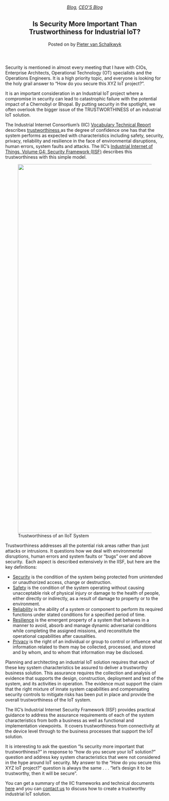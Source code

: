 
<article class="post-6336 post type-post status-publish format-standard has-post-thumbnail hentry category-blog category-pieter-blog" id="post-6336">
<div class="article-inner">
<header class="entry-header">
<div class="entry-header-text entry-header-text-top text-center">
<h6 class="entry-category is-xsmall"><a href="https://xmpro.com/category/blog/" rel="category tag">Blog</a>, <a href="https://xmpro.com/category/blog/pieter-blog/" rel="category tag">CEO'S Blog</a></h6><h1 class="entry-title">Is Security More Important Than Trustworthiness for Industrial IoT?</h1><div class="entry-divider is-divider small"></div>
<div class="entry-meta uppercase is-xsmall">
<span class="posted-on">Posted on <a href="https://xmpro.com/is-security-more-important-than-trustworthiness-for-industrial-iot/" rel="bookmark"></a></span> <span class="byline">by <span class="meta-author vcard"><a class="url fn n" href="https://xmpro.com/author/pietervs/">Pieter van Schalkwyk</a></span></span> </div>
</div>
</header>
<div class="entry-content single-page">
<div class="wpb-content-wrapper"><div class="vc_row wpb_row vc_row-fluid"><div class="wpb_column vc_column_container vc_col-sm-12"><div class="vc_column-inner"><div class="wpb_wrapper">
<div class="wpb_text_column wpb_content_element">
<div class="wpb_wrapper">
<p>Security is mentioned in almost every meeting that I have with CIOs, Enterprise Architects, Operational Technology (OT) specialists and the Operations Engineers. It is a high priority topic, and everyone is looking for the holy grail answer to “How do you secure this XYZ IoT project?”.</p>
<p>It is an important consideration in an Industrial IoT project where a compromise in security can lead to catastrophic failure with the potential impact of a Chernobyl or Bhopal. By putting security in the spotlight, we often overlook the bigger issue of the TRUSTWORTHINESS of an industrial IoT solution.</p>
<p>The Industrial Internet Consortium’s (IIC) <a href="http://www.iiconsortium.org/vocab/index.htm" rel="noopener noreferrer" target="_blank">Vocabulary Technical Report</a> describes <u>trustworthiness </u>as the degree of confidence one has that the system performs as expected with characteristics including safety, security, privacy, reliability and resilience in the face of environmental disruptions, human errors, system faults and attacks. The IIC’s <a href="http://www.iiconsortium.org/IISF.htm" rel="noopener noreferrer" target="_blank">Industrial Internet of Things, Volume G4: Security Framework (IISF)</a> describes this trustworthiness with this simple model.</p>
</div>
</div>
<div class="wpb_single_image wpb_content_element vc_align_center wpb_content_element">
<figure class="wpb_wrapper vc_figure">
<div class="vc_single_image-wrapper vc_box_border_grey"><img height="1164" src="https://xmpro.com/wp-content/uploads/2018/03/Screenshot-2018-03-12-10.38.14.png" width="1722"/>
</div><figcaption class="vc_figure-caption">Trustworthiness of an IIoT System</figcaption>
</figure>
</div>
<div class="wpb_text_column wpb_content_element">
<div class="wpb_wrapper">
<p>Trustworthiness addresses all the potential risk areas rather than just attacks or intrusions. It questions how we deal with environmental disruptions, human errors and system faults or “bugs” over and above security.  Each aspect is described extensively in the IISF, but here are the key definitions:</p>
<ul>
<li><u>Security</u> is the condition of the system being protected from unintended or unauthorized access, change or destruction.</li>
<li><u>Safety</u> is the condition of the system operating without causing unacceptable risk of physical injury or damage to the health of people, either directly or indirectly, as a result of damage to property or to the environment.</li>
<li><u>Reliability</u> is the ability of a system or component to perform its required functions under stated conditions for a specified period of time.</li>
<li><u>Resilience</u> is the emergent property of a system that behaves in a manner to avoid, absorb and manage dynamic adversarial conditions while completing the assigned missions, and reconstitute the operational capabilities after causalities.</li>
<li><u>Privacy</u> is the right of an individual or group to control or influence what information related to them may be collected, processed, and stored and by whom, and to whom that information may be disclosed.</li>
</ul>
<p>Planning and architecting an industrial IoT solution requires that each of these key system characteristics be assured to deliver a trustworthy business solution. This assurance requires the collection and analysis of evidence that supports the design, construction, deployment and test of the system, and its activities in operation. The evidence must support the claim that the right mixture of innate system capabilities and compensating security controls to mitigate risks has been put in place and provide the overall trustworthiness of the IoT system.</p>
<p>The IIC’s Industrial Internet Security Framework (IISF) provides practical guidance to address the assurance requirements of each of the system characteristics from both a business as well as functional and implementation viewpoints.  It covers trustworthiness from connectivity at the device level through to the business processes that support the IoT solution.</p>
<p>It is interesting to ask the question “Is security more important that trustworthiness?” in response to “how do you secure your IoT solution?” question and address key system characteristics that were not considered in the hype around IoT security. My answer to the “How do you secure this XYZ IoT project?” question is always the same . . . “let’s design it to be trustworthy, then it will be secure”.</p>
<p>You can get a summary of the IIC frameworks and technical documents <a href="https://www.iiconsortium.org/white-papers.htm" rel="noopener noreferrer" target="_blank">here</a> and you can <a href="https://xmpro.com/contact-us">contact us</a> to discuss how to create a trustworthy industrial IoT solution.</p>
</div>
</div>
</div></div></div></div>
</div>
<div class="blog-share text-center"><div class="is-divider medium"></div><div class="social-icons share-icons share-row relative"><a aria-label="Share on WhatsApp" class="icon button circle is-outline tooltip whatsapp show-for-medium" data-action="share/whatsapp/share" href="whatsapp://send?text=Is%20Security%20More%20Important%20Than%20Trustworthiness%20for%20Industrial%20IoT%3F - https://xmpro.com/is-security-more-important-than-trustworthiness-for-industrial-iot/" title="Share on WhatsApp"><i class="icon-whatsapp"></i></a><a aria-label="Share on Facebook" class="icon button circle is-outline tooltip facebook" data-label="Facebook" href="https://www.facebook.com/sharer.php?u=https://xmpro.com/is-security-more-important-than-trustworthiness-for-industrial-iot/" onclick="window.open(this.href,this.title,'width=500,height=500,top=300px,left=300px'); return false;" rel="noopener nofollow" target="_blank" title="Share on Facebook"><i class="icon-facebook"></i></a><a aria-label="Share on Twitter" class="icon button circle is-outline tooltip twitter" href="https://twitter.com/share?url=https://xmpro.com/is-security-more-important-than-trustworthiness-for-industrial-iot/" onclick="window.open(this.href,this.title,'width=500,height=500,top=300px,left=300px'); return false;" rel="noopener nofollow" target="_blank" title="Share on Twitter"><i class="icon-twitter"></i></a><a aria-label="Email to a Friend" class="icon button circle is-outline tooltip email" href="/cdn-cgi/l/email-protection#053a7670676f606671384c7620373556606670776c717c203735486a77602037354c68756a7771646b71203735516d646b2037355177707671726a77716d6c6b607676203735636a772037354c6b61707671776c64692037354c6a5120364323676a617c38466d60666e203735716d6c762037356a70712036442037356d717175762036442037432037437d6875776a2b666a682037436c762876606670776c717c28686a7760286c68756a7771646b7128716d646b287177707671726a77716d6c6b60767628636a77286c6b61707671776c6469286c6a71203743" rel="nofollow" title="Email to a Friend"><i class="icon-envelop"></i></a><a aria-label="Pin on Pinterest" class="icon button circle is-outline tooltip pinterest" href="https://pinterest.com/pin/create/button?url=https://xmpro.com/is-security-more-important-than-trustworthiness-for-industrial-iot/&amp;media=https://xmpro.com/wp-content/uploads/2018/03/Security-Trustworthiness-1024x683.jpg&amp;description=Is%20Security%20More%20Important%20Than%20Trustworthiness%20for%20Industrial%20IoT%3F" onclick="window.open(this.href,this.title,'width=500,height=500,top=300px,left=300px'); return false;" rel="noopener nofollow" target="_blank" title="Pin on Pinterest"><i class="icon-pinterest"></i></a><a aria-label="Share on LinkedIn" class="icon button circle is-outline tooltip linkedin" href="https://www.linkedin.com/shareArticle?mini=true&amp;url=https://xmpro.com/is-security-more-important-than-trustworthiness-for-industrial-iot/&amp;title=Is%20Security%20More%20Important%20Than%20Trustworthiness%20for%20Industrial%20IoT%3F" onclick="window.open(this.href,this.title,'width=500,height=500,top=300px,left=300px'); return false;" rel="noopener nofollow" target="_blank" title="Share on LinkedIn"><i class="icon-linkedin"></i></a></div></div></div>
<nav class="navigation-post" id="nav-below" role="navigation">
<div class="flex-row next-prev-nav bt bb">
<div class="flex-col flex-grow nav-prev text-left">

</div>

</div>
</nav>
</div>
</article>
<div class="comments-area" id="comments">
</div>
